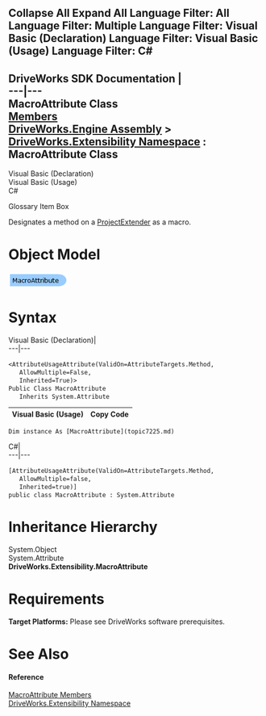 Collapse All Expand All Language Filter: All  Language Filter: Multiple  Language Filter: Visual Basic (Declaration) Language Filter: Visual Basic (Usage) Language Filter: C#  
---  
DriveWorks SDK Documentation  |   
---|---  
MacroAttribute Class   
[Members](topic7226.md)   
[DriveWorks.Engine Assembly](topic2156.md) > [DriveWorks.Extensibility Namespace](topic7150.md) : MacroAttribute Class  
---  
  
Visual Basic (Declaration)    
Visual Basic (Usage)    
C# 

Glossary Item Box

Designates a method on a [ProjectExtender](topic7232.md) as a macro. 

# Object Model

![](dotnetdiagramimages/image390.png)

# Syntax

Visual Basic (Declaration)|   
---|---  
      
    
    <AttributeUsageAttribute(ValidOn=AttributeTargets.Method, 
       AllowMultiple=False, 
       Inherited=True)>
    Public Class MacroAttribute 
       Inherits System.Attribute  
  
Visual Basic (Usage)| Copy Code  
---|---  
      
    
    Dim instance As [MacroAttribute](topic7225.md)  
  
C#|   
---|---  
      
    
    [AttributeUsageAttribute(ValidOn=AttributeTargets.Method, 
       AllowMultiple=false, 
       Inherited=true)]
    public class MacroAttribute : System.Attribute   
  
# Inheritance Hierarchy

System.Object  
System.Attribute  
**DriveWorks.Extensibility.MacroAttribute**  


# Requirements

**Target Platforms:** Please see DriveWorks software prerequisites.

# See Also

#### Reference

[MacroAttribute Members](topic7226.md)   
[DriveWorks.Extensibility Namespace](topic7150.md)


